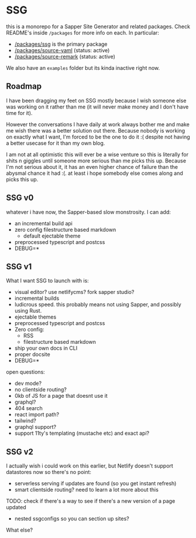 # SSG

this is a monorepo for a Sapper Site Generator and related packages. Check README's inside `/packages` for more info on each. In particular:

- [/packages/ssg](/packages/ssg/README.md) is the primary package
- [/packages/source-yaml](/packages/source-yaml/README.md) (status: active)
- [/packages/source-remark](/packages/source-remark/README.md) (status: active)

We also have an `examples` folder but its kinda inactive right now.

## Roadmap

I have been dragging my feet on SSG mostly because I wish someone else was working on it rather than me (it will never make money and I don't have time for it).

However the conversations I have daily at work always bother me and make me wish there was a better solution out there. Because nobody is working on exactly what I want, I'm forced to be the one to do it :( despite not having a better usecase for it than my own blog.

I am not at all optimistic this will ever be a wise venture so this is literally for shits n giggles until someone more serious than me picks this up. Because I'm not serious about it, it has an even higher chance of failure than the abysmal chance it had :(. at least i hope somebody else comes along and picks this up.

## SSG v0

whatever i have now, the Sapper-based slow monstrosity. I can add:

- an incremental build api
- zero config filestructure based markdown
  - default ejectable theme
- preprocessed typescript and postcss
- DEBUG=*

## SSG v1

What I want SSG to launch with is:

- visual editor? use netlifycms? fork sapper studio?
- incremental builds
- ludicrous speed. this probably means not using Sapper, and possibly using Rust.
- ejectable themes
- preprocessed typescript and postcss
- Zero config:
  - RSS
  - filestructure based markdown
- ship your own docs in CLI
- proper docsite
- DEBUG=*

open questions:

- dev mode?
- no clientside routing?
- 0kb of JS for a page that doesnt use it
- graphql?
- 404 search
- react import path?
- tailwind?
- graphql support?
- support 11ty's templating (mustache etc) and exact api?

## SSG v2

I actually wish i could work on this earlier, but Netlify doesn't support datastores now so there's no point:

- serverless serving if updates are found (so you get instant refresh)
- smart clientside routing? need to learn a lot more about this

TODO: check if there's a way to see if there's a new version of a page updated

- nested ssgconfigs so you can section up sites?

What else?